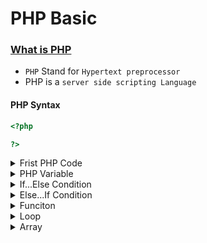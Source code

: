 # PHP Basic

### <u>What is PHP </u>

- `PHP` Stand for `Hypertext preprocessor`
- PHP is a `server side scripting Language`

#### **PHP Syntax**
```php
<?php

?>
```

<details>
  <summary>Frist PHP Code</summary>

In PHP dispaly anythis use `echo`
```php
<?php
echo "Hello World"
?>
```
</details>
<details>
  <summary> PHP Variable</summary>

- In PHP use variable `$` Symbole<br>
`$userName` = "Sakil Khan"<br>
`myNumber` = 40;

```php
<?php
$userName = "Shakil Khan";
echo $userName;
?>
```
```php
<?php
$myNumber = 40;
echo $myNumber;
?>
```
```php
<?php
$num_1 = 40;
$num_2 = 20;
$sum = $num_1 + $num_2
echo "The Sumation is: ".$sum; //. is concatination in php
?>
```
</details>
<details>
  <summary> If...Else Condition</summary>

```php
<?php
$rainFall = true;
if(rainFall) {
  echo "Today is Raining";
} else {
  echo "Today is Not Raining.
}
?>
```
</details>
<details>
  <summary> Else...If Condition</summary>

```php
<?php
$color = "green";
if(color == "green") {
  echo "Light is Green";
} else if (color == "red") {
  echo "Light is Red";
} else if (color == "yellow") {
  echo "Light is Yellow";
} else {
  echo "Light is not Matching";
}
?>
```
</details>
<details>
  <summary> Funciton</summary>

- There are Two types of Funciton<br>
`In-build` function   <br>
`User-defined` function

```php
<?php
function userName() {
  echo "My Name is Mahbubul Alam";
}
userName();
?>
```
```php
<?php
function userName($name) {
  echo $name;
}
userName("My Name is Mahbubul Alam");
userName("I am Sirazul Islam");
userName("I am alo Ashikul Haque");
?>
```
```php
<?php
function sumNumber($num_1, $num_2) {
  echo $num_1 + $num_2 ;
}
sumNumber(40, 23);
?>
```
</details>
<details>
  <summary> Loop </summary>

- For Loop  use one item many time call<br>


```php
<?php
for ($i = 0; $i < 5; $i++) {
  echo "<h2>Pakistan<h2>"; 
}
?>
```
</details>
<details>
  <summary> Array </summary>

`array` `[]`<br>
Arry are using `array` and `[]`  symbole


```php
$useName = array("Sakib", "Nakib", "Sirajul", "Milon");
echo $userName[0]."<br>";
```
```php
$useName = array("Sakib", "Nakib", "Sirajul", "Milon");
foreach($userName as $name) {
  echo $name."<br>";
}
```
</details>


